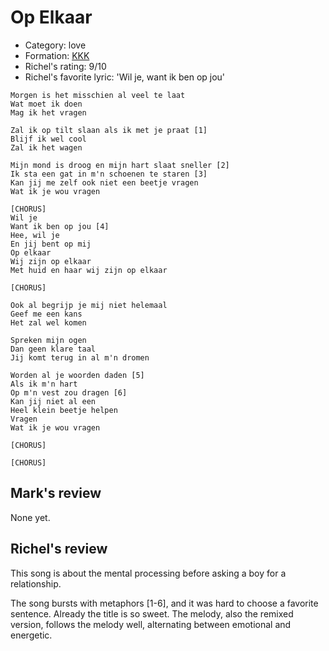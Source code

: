 # Op Elkaar

 * Category: love
 * Formation: [KKK](Kkk.md)
 * Richel's rating: 9/10
 * Richel's favorite lyric: 'Wil je, want ik ben op jou'

```
Morgen is het misschien al veel te laat
Wat moet ik doen
Mag ik het vragen

Zal ik op tilt slaan als ik met je praat [1]
Blijf ik wel cool
Zal ik het wagen

Mijn mond is droog en mijn hart slaat sneller [2]
Ik sta een gat in m'n schoenen te staren [3]
Kan jij me zelf ook niet een beetje vragen
Wat ik je wou vragen

[CHORUS]
Wil je
Want ik ben op jou [4]
Hee, wil je
En jij bent op mij
Op elkaar
Wij zijn op elkaar
Met huid en haar wij zijn op elkaar

[CHORUS]

Ook al begrijp je mij niet helemaal
Geef me een kans
Het zal wel komen

Spreken mijn ogen
Dan geen klare taal
Jij komt terug in al m'n dromen

Worden al je woorden daden [5]
Als ik m'n hart
Op m'n vest zou dragen [6]
Kan jij niet al een
Heel klein beetje helpen
Vragen
Wat ik je wou vragen

[CHORUS]

[CHORUS]
```

## Mark's review

None yet.

## Richel's review

This song is about the mental processing before asking a boy
for a relationship.

The song bursts with metaphors [1-6], and it was hard to choose a 
favorite sentence. Already the title is so sweet. The melody,
also the remixed version, follows the melody well, 
alternating between emotional and energetic.
